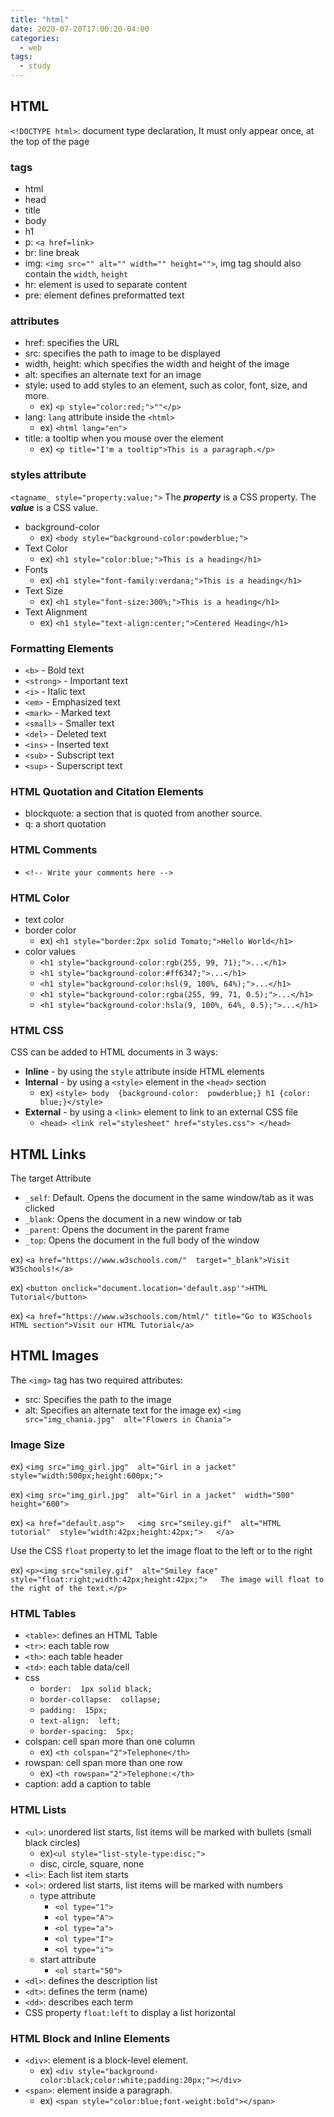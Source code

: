 ```yaml
---
title: "html"
date: 2020-07-20T17:00:20-04:00
categories:
  - web
tags:
  - study
---
```


## HTML

`<!DOCTYPE html>`: document type declaration, It must only appear once, at the top of the page

### tags
- html
- head
- title
- body
- h1
- p: `<a href=link>`
- br: line break
- img: `<img src="" alt="" width="" height="">`, img tag should also contain the `width`, `height`
- hr: element is used to separate content
- pre: element defines preformatted text

### attributes
 - href: specifies the URL
 - src: specifies the path to image to be displayed
 - width, height: which specifies the width and height of the image
 - alt: specifies an alternate text for an image
 - style: used to add styles to an element, such as color, font, size, and more.
	 - ex) `<p style="color:red;">""</p>`
 - lang: `lang` attribute inside the `<html>`
	 - ex) `<html lang="en">`
 - title: a tooltip when you mouse over the element
	 - ex) `<p title="I'm a tooltip">This is a paragraph.</p>`

### styles attribute
`<tagname_ style="property:value;">`
The _**property**_ is a CSS property. The _**value**_ is a CSS value.
 - background-color
	 - ex) `<body style="background-color:powderblue;">`
 - Text Color
	 - ex) `<h1 style="color:blue;">This is a heading</h1>`
 - Fonts
	 - ex) `<h1 style="font-family:verdana;">This is a heading</h1>`
 - Text Size
	 - ex) `<h1 style="font-size:300%;">This is a heading</h1>`
 - Text Alignment
	 - ex) `<h1 style="text-align:center;">Centered Heading</h1>`

### Formatting Elements
- `<b>`  - Bold text
- `<strong>`  - Important text
- `<i>`  - Italic text
- `<em>`  - Emphasized text
- `<mark>`  - Marked text
- `<small>`  - Smaller text
- `<del>`  - Deleted text
- `<ins>`  - Inserted text
- `<sub>`  - Subscript text
- `<sup>`  - Superscript text

### HTML  Quotation and Citation Elements
- blockquote: a section that is quoted from another source.
- q: a short quotation

### HTML Comments
- `<!-- Write your comments here -->`

### HTML Color
- text color
- border color
	- ex) `<h1 style="border:2px solid Tomato;">Hello World</h1>`
- color values
	- `<h1 style="background-color:rgb(255, 99, 71);">...</h1>`
	- `<h1 style="background-color:#ff6347;">...</h1>`
	- `<h1 style="background-color:hsl(9, 100%, 64%);">...</h1>`
	- `<h1 style="background-color:rgba(255, 99, 71, 0.5);">...</h1>`
	- `<h1 style="background-color:hsla(9, 100%, 64%, 0.5);">...</h1>`

### HTML CSS
CSS can be added to HTML documents in 3 ways:
-   **Inline**  - by using the  `style`  attribute inside HTML elements
-   **Internal**  - by using a  `<style>`  element in the  `<head>`  section
	- ex) `<style> body  {background-color:  powderblue;} h1 {color:  blue;}</style>`
-   **External**  - by using a  `<link>`  element to link to an external CSS file
	- `<head> <link rel="stylesheet" href="styles.css"> </head>`

## HTML Links
The target Attribute
-   `_self`: Default. Opens the document in the same window/tab as it was clicked
-   `_blank`: Opens the document in a new window or tab
-   `_parent`: Opens the document in the parent frame
-   `_top`: Opens the document in the full body of the window

ex) `<a href="https://www.w3schools.com/"  target="_blank">Visit W3Schools!</a>`

ex) `<button onclick="document.location='default.asp'">HTML Tutorial</button>`

ex) `<a href="https://www.w3schools.com/html/" title="Go to W3Schools HTML section">Visit our HTML Tutorial</a>`

## HTML Images
The  `<img>`  tag has two required attributes:
-   src: Specifies the path to the image
-   alt: Specifies an alternate text for the image
ex) `<img src="img_chania.jpg"  alt="Flowers in Chania">`

### Image Size
ex) `<img src="img_girl.jpg"  alt="Girl in a jacket"  style="width:500px;height:600px;">`

ex) `<img src="img_girl.jpg"  alt="Girl in a jacket"  width="500"  height="600">`

ex) `<a href="default.asp">  
<img src="smiley.gif"  alt="HTML tutorial"  style="width:42px;height:42px;">  
</a>`

Use the CSS `float` property to let the image float to the left or to the right

ex) `<p><img src="smiley.gif"  alt="Smiley face"  style="float:right;width:42px;height:42px;">  
The image will float to the right of the text.</p>`

### HTML Tables
- `<table>`: defines an HTML Table
- `<tr>`: each table row
- `<th>`: each table header
- `<td>`: each table data/cell
- css
	- `border:  1px solid black;`
	- `border-collapse:  collapse;`
	- `padding:  15px;`
	- `text-align:  left;`
	- `border-spacing:  5px;`
- colspan: cell span more than one column
	- ex) `<th colspan="2">Telephone</th>`
- rowspan: cell span more than one row
	- ex) `<th rowspan="2">Telephone:</th>`
- caption: add a caption to table

### HTML Lists
- `<ul>`: unordered list starts, list items will be marked with bullets (small black circles)
	- ex)`<ul style="list-style-type:disc;">`
	- disc, circle, square, none
- `<li>`: Each list item starts
- `<ol>`: ordered list starts, list items will be marked with numbers
	- type attribute
		- `<ol type="1">`
		- `<ol type="A">`
		- `<ol type="a">`
		- `<ol type="I">`
		- `<ol type="i">`
	- start attribute
		- `<ol start="50">`
- `<dl>`: defines the description list
- `<dt>`: defines the term (name)
- `<dd>`: describes each term
- CSS property `float:left` to display a list horizontal

### HTML Block and Inline Elements
- `<div>`: element is a block-level element.
	- ex) `<div style="background-color:black;color:white;padding:20px;"></div>`
- `<span>`: element inside a paragraph.
	- ex) `<span style="color:blue;font-weight:bold"></span>`
